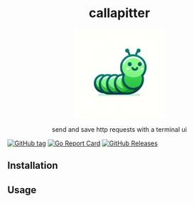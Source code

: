 <h1 align="center">callapitter</h1>

<p align="center">
    <img src="./img/callapitter.png" alt="callapitter" width="200"/>
    <p align="center">send and save http requests with a terminal ui</p>
</p>

[![GitHub tag](https://img.shields.io/github/tag/nealwp/callapitter.svg)](https://github.com/nealwp/callapitter/releases/latest) [![Go Report Card](https://goreportcard.com/badge/github.com/nealwp/callapitter)](https://goreportcard.com/report/github.com/nealwap/callapitter) [![GitHub Releases](https://img.shields.io/github/downloads/nealwp/callapitter/total)](https://github.com/nealwp/callapitter/releases)

## Installation

## Usage



